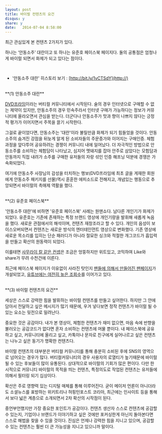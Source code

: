 ```yaml
---
layout: post
title: 바이럴 컨텐츠의 요건
disqus: y
share: y
date:   2014-07-04 8:58:00
---
```


최근 관심있게 본 컨텐츠 2가지가 있다. 

하나는 ‘안동소주’ 대란이고 또 하나는 유준호 페이스북 페이지다. 
둘의 공통점은 엄청나게 바이럴 되면서 화제가 되고 있다는 점이다.

<br> 

* '안동소주 대란' 히스토리 보기 : [http://bit.ly/1vCTSdY](http://)

<br>
**(1) 안동소주 대란**

[DVD프라임](http://dvdprime.donga.com)이라는 버티컬 커뮤니티에서 시작된다. 술의 경우 인터넷으로 구매할 수 없는 제약이 있지만, 안동소주의 경우 민속주라서 인터넷 구매가 가능하다는 정보가 커뮤니티에 올라오면서 관심을 받는다. 더군다나 안동소주가 맛과 향이 나쁘지 않다는 긍정적 평가가 이어지면서 주목을 끌기 시작한다.  

그걸로 끝이었다면, 안동소주는 '대란'이라 불릴만큼 화제가 되기 힘들었을 것이다. 안동소주의 숨겨진 강점을 뒤늦게 알게 된 소비자들의 주문증가와 이어지는 구매인증. 체험과정을 앞다투어 공유하려는 경쟁이 커뮤니티 내에 일어났다. 더 자극적인 방법으로 안동소주를 소비하는 체험담이 나타났고, 심지어 멧돼지를 잡아 안주로 삼았다는 모험담과 안동까지 직접 내려가 소주를 구매한 유저들의 자랑 섞인 인증 해프닝 덕분에 경쟁은 가속화되었다.  

여기에 안동소주 사장님의 감성을 터치하는 행보(DVD프라임에 최초 글을 게재한 회원에게 안동소주 패키지를 선물)역시 훈훈한 에피소드로 전해지고, 개념있는 행동으로 추앙되면서 바이럴의 촉매제 역활을 했다. 


<br>
**(2) 유준호 페이스북**

'안동소주 대란'에 비하면 '유준호 페이스북' 사례는 원맨쇼다. 남다른 개인기가 화제가 되었다. 유준호는 기존에 존재하는 특정 브랜드 영상에 개인기량을 발휘해 새롭게 녹음을 했다. 새로운 관점에서의 해석이며, 컨텐츠 재창조라고 할 수 있다. 개인의 음성이 보이스오버되면서 컨텐츠는 새로운 방식의 엔터테인먼트 영상으로 변화했다. 기존 영상에 새로운 목소리를 입히는 단순 패러디가 아니라 절묘한 싱크와 적절한 개그코드가 흡입력을 만들고 확산의 원동력이 되었다.  

이를테면 [사무라이 칼 같은 컨셉](http://www.youtube.com/watch?v=GtWMHdE0WYk)은 조금은 엉뚱하지만 위트있고, 코믹하여 Like와 share가 무려 수천건에 이른다. 

최근에 페이스북 페이지가 이유없이 사라진 탓인지 [팬들에 의해서 만들어진  팬페이지](http://on.fb.me/1q0Jnjg)가 개설되었고, [유튜브에는 여전히 높은 조회수](http://www.youtube.com/user/nutellavoice)를 이어가고 있다. 

<br>
**(3) 바이럴 컨텐츠의 요건**

세상은 스스로 강력한 힘을 발휘하는 바이럴 컨텐츠를 만들고 싶어한다. 하지만 그 안에 담아서 전달하고 싶은 메시지가 많기 때문에, 우겨 넣다보면 정작 컨텐츠가 바이럴 될 수 있는 요소는 뒷전으로 밀려난다.  

중요한 것은 공감이다. 내가 본 영상이, 체험한 컨텐츠가 재미 없으면, 마음 속에 반향을 불러오는 공감코드가 없다면 혼자 소비하는 컨텐츠에 머물 뿐이다. 내 페이스북에 공유하고 싶고, 커뮤니티에 올리고 싶고, 카톡이나 문자로 친구에게 실어나르고 싶은 컨텐츠는 나누고 싶은 동기가 명확한 컨텐츠다. 

바이럴 컨텐츠의 대부분은 버티컬 커뮤니티를 통해 충분히 소비된 후에 SNS의 영역으로 넘어오는 경우가 많다. 버티컬커뮤니티의 경우 사용자의 로열티가 높기때문에 바이럴 될 수 있는 후보들이 많이 유통된다. 상대적으로 바이럴의 기회가 많은 편이다. 다만 한시적으로 커뮤니티 바이럴의 목적을 띄는 컨텐츠, 특정의도로 작업된 컨텐츠는 유저들에 의해서 필터링 되기 십상이다. 

확산은 주로 영향력 있는 디지털 매체를 통해 이루어진다. 굳이 메이저 언론이 아니더라도 소셜뉴스를 표방하는 위키트리나 허핑턴포스트 코리아, 최근에는 인사이트 등을 통해서 보다 넓은 계층으로 소개되면서 2차 확산의 시작점이 된다.

중언부언했지만 가장 중요한 포인트가 공감이다. 컨텐츠 생산자 스스로 컨텐츠에 공감할 수 있는지, 기업이나 브랜드가 이야기하고 싶은 것에만 포커싱한게 아닌지 돌아본다면 스스로 해법을 찾을 수 있을 것이다. 진심은 언제나 강력한 힘을 지니고 있으며, 공감할 수 있는 컨텐츠는 훨씬 더 큰 가능성을 지니고 있으니까 말이다. 